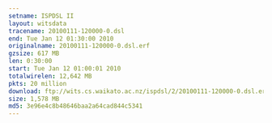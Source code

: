 ```yaml
---
setname: ISPDSL II
layout: witsdata
tracename: 20100111-120000-0.dsl
end: Tue Jan 12 01:30:00 2010
originalname: 20100111-120000-0.dsl.erf
gzsize: 617 MB
len: 0:30:00
start: Tue Jan 12 01:00:01 2010
totalwirelen: 12,642 MB
pkts: 20 million
download: ftp://wits.cs.waikato.ac.nz/ispdsl/2/20100111-120000-0.dsl.erf.gz
size: 1,578 MB
md5: 3e96e4c8b48646baa2a64cad844c5341
---
```

